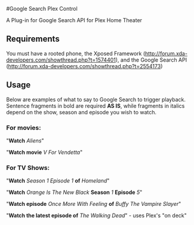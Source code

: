 #Google Search Plex Control

A Plug-in for Google Search API for Plex Home Theater

## Requirements
You must have a rooted phone, the Xposed Framework (http://forum.xda-developers.com/showthread.php?t=1574401), and the Google Search API (http://forum.xda-developers.com/showthread.php?t=2554173)

## Usage

Below are examples of what to say to Google Search to trigger playback. Sentence fragments in bold are required **AS IS**, while fragments in italics depend on the show, season and episode you wish to watch.

### For movies:
"**Watch** *Aliens*"

"**Watch movie** *V For Vendetta*"


### For TV Shows:
"**Watch** *Season 1 Episode 1* **of** *Homeland*"

"**Watch** *Orange Is The New Black* **Season** *1* **Episode** *5*"

"**Watch episode** *Once More With Feeling* **of** *Buffy The Vampire Slayer*"

"**Watch the latest episode of** *The Walking Dead*" - uses Plex's "on deck"

